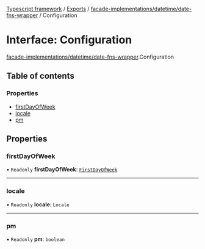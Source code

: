 [Typescript framework](../index.md) / [Exports](../modules.md) / [facade-implementations/datetime/date-fns-wrapper](../modules/facade_implementations_datetime_date_fns_wrapper.md) / Configuration

# Interface: Configuration

[facade-implementations/datetime/date-fns-wrapper](../modules/facade_implementations_datetime_date_fns_wrapper.md).Configuration

## Table of contents

### Properties

- [firstDayOfWeek](facade_implementations_datetime_date_fns_wrapper.Configuration.md#firstdayofweek)
- [locale](facade_implementations_datetime_date_fns_wrapper.Configuration.md#locale)
- [pm](facade_implementations_datetime_date_fns_wrapper.Configuration.md#pm)

## Properties

### firstDayOfWeek

• `Readonly` **firstDayOfWeek**: [`FirstDayOfWeek`](../modules/facade_implementations_datetime_date_fns_wrapper.md#firstdayofweek)

___

### locale

• `Readonly` **locale**: `Locale`

___

### pm

• `Readonly` **pm**: `boolean`
